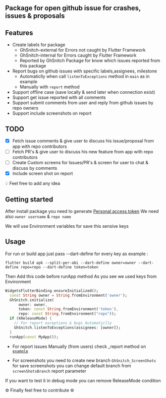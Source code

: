 <!--
This README describes the package. If you publish this package to pub.dev,
this README's contents appear on the landing page for your package.

For information about how to write a good package README, see the guide for
[writing package pages](https://dart.dev/guides/libraries/writing-package-pages).

For general information about developing packages, see the Dart guide for
[creating packages](https://dart.dev/guides/libraries/create-library-packages)
and the Flutter guide for
[developing packages and plugins](https://flutter.dev/developing-packages).
-->

## Package for open github issue for crashes, issues & proposals

## Features
- Create labels for package
	- GhSnitch-external for Errors not caught by Flutter Framework
	- GhSnitch-internal for Errors caught by Flutter Framework
  - Reported by GhSnitch Package for know which issues reported from this package
- Report bugs on github issues with specific labels,assignees, milestone
  - Automaticlly when call `listenToExceptions` method in `main` as in example
  - Manually with `report` method
- Support offline case (save locally & send later when connection exist)
- Support get issue reported with all comments
- Support submit comments from user and reply from github issues by repo owners
- Support include screenshots on report

## TODO
- [x] Fetch issue comments & give user to discuss his issue/proposal from app with repo contributors
- [ ] Fetch PR's & give user to discuss his new feature from app with repo contributors
- [ ] Create Custom screens for Issues/PR's & screen for user to chat & discuss by comments
- [x] Include screen shot on report

💡 Feel free to add any idea 

## Getting started

After install package you need to generate [Personal access token](https://docs.github.com/en/authentication/keeping-your-account-and-data-secure/creating-a-personal-access-token)
We need also `owner username` & `repo name`

We will use Environment variables for save this sensive keys
## Usage

For run or build app just pass --dart-define for every key as example :

```
flutter build apk --split-per-abi --dart-define owner=owner --dart-define repo=repo --dart-define token=token
```

Then Add this code before runApp method
As you see we used keys from Environment
```dart
WidgetsFlutterBinding.ensureInitialized();
  const String owner = String.fromEnvironment('owner');
  GhSnitch.initialize(
      owner: owner,
      token: const String.fromEnvironment('token'),
      repo: const String.fromEnvironment("repo"));
  if (kReleaseMode) {
    // For report exceptions & bugs Automaticlly
    GhSnitch.listenToExceptions(assignees: [owner]);
  }
  runApp(const MyApp());
```

* For report issues Manually (from users) check _report method on [`example`](example/lib/main.dart)

* For screenshots you need to create new branch `GhSnitch_ScreenShots` for save screenshots you can change default branch from `screenShotsBranch` report parameter

If you want to test it in debug mode you can remove ReleaseMode condition

⚙️ Finally feel free to contribute ⚙️

